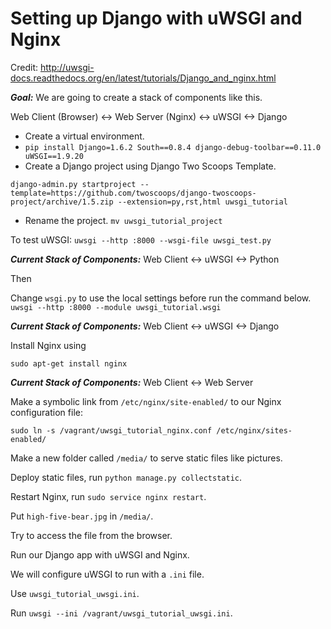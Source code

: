 Setting up Django with uWSGI and Nginx
======================================

Credit: http://uwsgi-docs.readthedocs.org/en/latest/tutorials/Django_and_nginx.html

***Goal:*** We are going to create a stack of components like this.

Web Client (Browser) <-> Web Server (Nginx) <-> uWSGI <-> Django

* Create a virtual environment.
* `pip install Django=1.6.2 South==0.8.4 django-debug-toolbar==0.11.0 uWSGI==1.9.20`
* Create a Django project using Django Two Scoops Template.
```
django-admin.py startproject --template=https://github.com/twoscoops/django-twoscoops-project/archive/1.5.zip --extension=py,rst,html uwsgi_tutorial
```
* Rename the project. `mv uwsgi_tutorial_project`

To test uWSGI: `uwsgi --http :8000 --wsgi-file uwsgi_test.py`

***Current Stack of Components:*** Web Client <-> uWSGI <-> Python

Then

Change `wsgi.py` to use the local settings before run the command below.
```uwsgi --http :8000 --module uwsgi_tutorial.wsgi```

***Current Stack of Components:*** Web Client <-> uWSGI <-> Django

Install Nginx using

```
sudo apt-get install nginx
```

***Current Stack of Components:*** Web Client <-> Web Server

Make a symbolic link from `/etc/nginx/site-enabled/` to our Nginx configuration file:

```
sudo ln -s /vagrant/uwsgi_tutorial_nginx.conf /etc/nginx/sites-enabled/
```

Make a new folder called `/media/` to serve static files like pictures.

Deploy static files, run `python manage.py collectstatic`.

Restart Nginx, run `sudo service nginx restart`.

Put `high-five-bear.jpg` in `/media/`.

Try to access the file from the browser.

Run our Django app with uWSGI and Nginx.

We will configure uWSGI to run with a `.ini` file.

Use `uwsgi_tutorial_uwsgi.ini`.

Run `uwsgi --ini /vagrant/uwsgi_tutorial_uwsgi.ini`.
